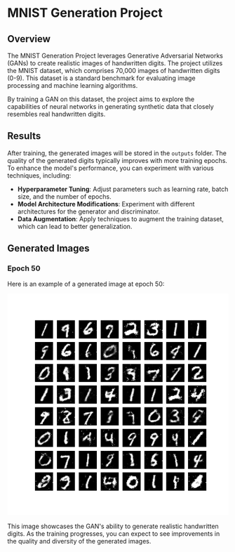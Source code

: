 # MNIST Generation Project

## Overview

The MNIST Generation Project leverages Generative Adversarial Networks (GANs) to create realistic images of handwritten digits. The project utilizes the MNIST dataset, which comprises 70,000 images of handwritten digits (0-9). This dataset is a standard benchmark for evaluating image processing and machine learning algorithms.

By training a GAN on this dataset, the project aims to explore the capabilities of neural networks in generating synthetic data that closely resembles real handwritten digits.

## Results

After training, the generated images will be stored in the `outputs` folder. The quality of the generated digits typically improves with more training epochs. To enhance the model's performance, you can experiment with various techniques, including:

- **Hyperparameter Tuning**: Adjust parameters such as learning rate, batch size, and the number of epochs.
- **Model Architecture Modifications**: Experiment with different architectures for the generator and discriminator.
- **Data Augmentation**: Apply techniques to augment the training dataset, which can lead to better generalization.

## Generated Images

### Epoch 50
Here is an example of a generated image at epoch 50:

![Generated Image at Epoch 50](https://github.com/alirzx/MNIST-Generation-Using-GAN/blob/main/outputs/gan_generated_epoch_50.png?raw=true)

This image showcases the GAN's ability to generate realistic handwritten digits. As the training progresses, you can expect to see improvements in the quality and diversity of the generated images.

